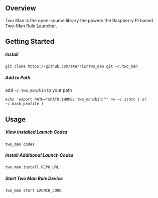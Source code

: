## Overview

Two Man is the open-source library the powers the Raspberry Pi based Two-Man Rule Launcher.

## Getting Started

##### Install

````
git clone https://github.com/aterris/two_man.git ~/.two_man
````

##### Add to Path

add `~/.two_man/bin` to your path

````
echo 'export PATH="$PATH:$HOME/.two_man/bin:"' >> ~/.zshrc ( or ~/.bash_profile )
````

## Usage

##### View Installed Launch Codes
````
two_man codes
````

##### Install Additional Launch Codes
````
two_man install REPO_URL
````

##### Start Two Man Rule Device

````
two_man start LAUNCH_CODE
````
